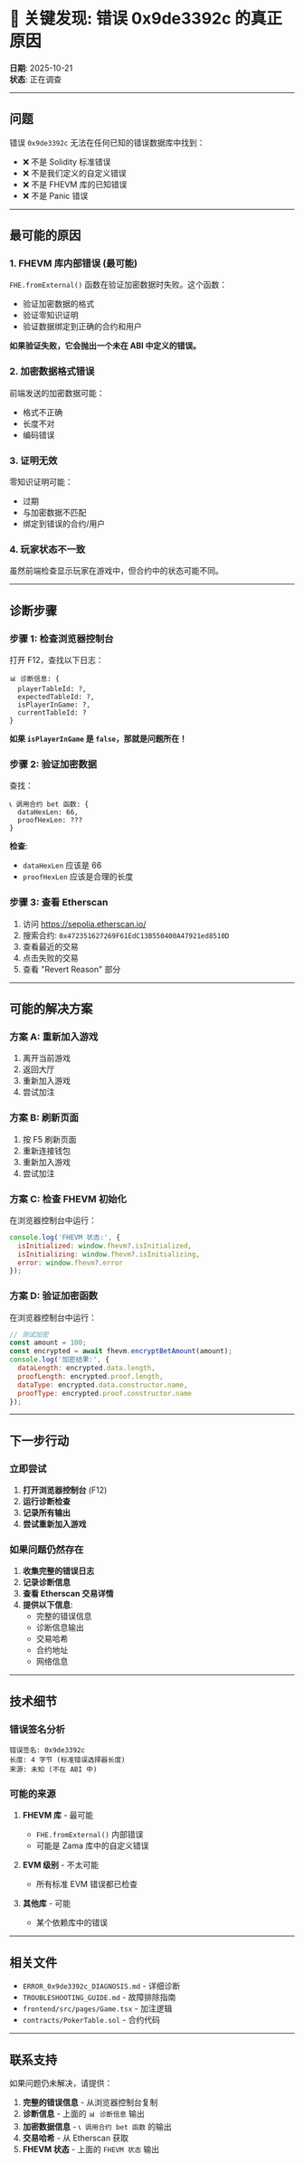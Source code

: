 # 🚨 关键发现: 错误 0x9de3392c 的真正原因

**日期**: 2025-10-21  
**状态**: 正在调查

---

## 问题

错误 `0x9de3392c` 无法在任何已知的错误数据库中找到：
- ❌ 不是 Solidity 标准错误
- ❌ 不是我们定义的自定义错误
- ❌ 不是 FHEVM 库的已知错误
- ❌ 不是 Panic 错误

---

## 最可能的原因

### 1. **FHEVM 库内部错误** (最可能)

`FHE.fromExternal()` 函数在验证加密数据时失败。这个函数：
- 验证加密数据的格式
- 验证零知识证明
- 验证数据绑定到正确的合约和用户

**如果验证失败，它会抛出一个未在 ABI 中定义的错误。**

### 2. **加密数据格式错误**

前端发送的加密数据可能：
- 格式不正确
- 长度不对
- 编码错误

### 3. **证明无效**

零知识证明可能：
- 过期
- 与加密数据不匹配
- 绑定到错误的合约/用户

### 4. **玩家状态不一致**

虽然前端检查显示玩家在游戏中，但合约中的状态可能不同。

---

## 诊断步骤

### 步骤 1: 检查浏览器控制台

打开 F12，查找以下日志：

```
📊 诊断信息: {
  playerTableId: ?,
  expectedTableId: ?,
  isPlayerInGame: ?,
  currentTableId: ?
}
```

**如果 `isPlayerInGame` 是 `false`，那就是问题所在！**

### 步骤 2: 验证加密数据

查找：
```
📞 调用合约 bet 函数: {
  dataHexLen: 66,
  proofHexLen: ???
}
```

**检查**:
- `dataHexLen` 应该是 66
- `proofHexLen` 应该是合理的长度

### 步骤 3: 查看 Etherscan

1. 访问 https://sepolia.etherscan.io/
2. 搜索合约: `0x472351627269F61EdC13B550400A47921ed8510D`
3. 查看最近的交易
4. 点击失败的交易
5. 查看 "Revert Reason" 部分

---

## 可能的解决方案

### 方案 A: 重新加入游戏

1. 离开当前游戏
2. 返回大厅
3. 重新加入游戏
4. 尝试加注

### 方案 B: 刷新页面

1. 按 F5 刷新页面
2. 重新连接钱包
3. 重新加入游戏
4. 尝试加注

### 方案 C: 检查 FHEVM 初始化

在浏览器控制台中运行：

```javascript
console.log('FHEVM 状态:', {
  isInitialized: window.fhevm?.isInitialized,
  isInitializing: window.fhevm?.isInitializing,
  error: window.fhevm?.error
});
```

### 方案 D: 验证加密函数

在浏览器控制台中运行：

```javascript
// 测试加密
const amount = 100;
const encrypted = await fhevm.encryptBetAmount(amount);
console.log('加密结果:', {
  dataLength: encrypted.data.length,
  proofLength: encrypted.proof.length,
  dataType: encrypted.data.constructor.name,
  proofType: encrypted.proof.constructor.name
});
```

---

## 下一步行动

### 立即尝试

1. **打开浏览器控制台** (F12)
2. **运行诊断检查**
3. **记录所有输出**
4. **尝试重新加入游戏**

### 如果问题仍然存在

1. **收集完整的错误日志**
2. **记录诊断信息**
3. **查看 Etherscan 交易详情**
4. **提供以下信息**:
   - 完整的错误信息
   - 诊断信息输出
   - 交易哈希
   - 合约地址
   - 网络信息

---

## 技术细节

### 错误签名分析

```
错误签名: 0x9de3392c
长度: 4 字节 (标准错误选择器长度)
来源: 未知 (不在 ABI 中)
```

### 可能的来源

1. **FHEVM 库** - 最可能
   - `FHE.fromExternal()` 内部错误
   - 可能是 Zama 库中的自定义错误

2. **EVM 级别** - 不太可能
   - 所有标准 EVM 错误都已检查

3. **其他库** - 可能
   - 某个依赖库中的错误

---

## 相关文件

- `ERROR_0x9de3392c_DIAGNOSIS.md` - 详细诊断
- `TROUBLESHOOTING_GUIDE.md` - 故障排除指南
- `frontend/src/pages/Game.tsx` - 加注逻辑
- `contracts/PokerTable.sol` - 合约代码

---

## 联系支持

如果问题仍未解决，请提供：

1. **完整的错误信息** - 从浏览器控制台复制
2. **诊断信息** - 上面的 `📊 诊断信息` 输出
3. **加密数据信息** - `📞 调用合约 bet 函数` 的输出
4. **交易哈希** - 从 Etherscan 获取
5. **FHEVM 状态** - 上面的 `FHEVM 状态` 输出


